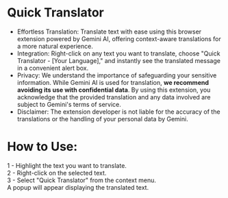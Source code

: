 # Quick Translator

* Effortless Translation: Translate text with ease using this browser extension powered by Gemini AI, offering context-aware translations for a more natural experience.
* Integration: Right-click on any text you want to translate, choose "Quick Translator - [Your Language]," and instantly see the translated message in a convenient alert box.
* Privacy: We understand the importance of safeguarding your sensitive information. While Gemini AI is used for translation, **we recommend avoiding its use with confidential data**. By using this extension, you acknowledge that the provided translation and any data involved are subject to Gemini's terms of service.
* Disclaimer: The extension developer is not liable for the accuracy of the translations or the handling of your personal data by Gemini.
# How to Use:

1 - Highlight the text you want to translate.  
2 - Right-click on the selected text.  
3 - Select "Quick Translator" from the context menu.    
A popup will appear displaying the translated text.  
